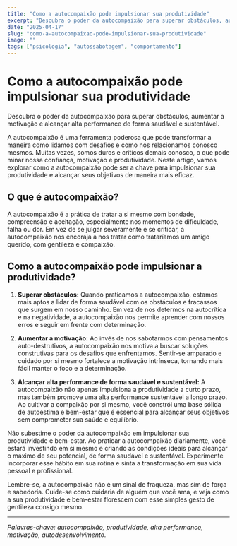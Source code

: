 ```yaml
---
title: "Como a autocompaixão pode impulsionar sua produtividade"
excerpt: "Descubra o poder da autocompaixão para superar obstáculos, aumentar a motivação e alcançar alta performance de forma saudável e sustentável."
date: "2025-04-17"
slug: "como-a-autocompaixao-pode-impulsionar-sua-produtividade"
image: ""
tags: ["psicologia", "autossabotagem", "comportamento"]
---
```


# Como a autocompaixão pode impulsionar sua produtividade

Descubra o poder da autocompaixão para superar obstáculos, aumentar a motivação e alcançar alta performance de forma saudável e sustentável.

A autocompaixão é uma ferramenta poderosa que pode transformar a maneira como lidamos com desafios e como nos relacionamos conosco mesmos. Muitas vezes, somos duros e críticos demais conosco, o que pode minar nossa confiança, motivação e produtividade. Neste artigo, vamos explorar como a autocompaixão pode ser a chave para impulsionar sua produtividade e alcançar seus objetivos de maneira mais eficaz.

## O que é autocompaixão?

A autocompaixão é a prática de tratar a si mesmo com bondade, compreensão e aceitação, especialmente nos momentos de dificuldade, falha ou dor. Em vez de se julgar severamente e se criticar, a autocompaixão nos encoraja a nos tratar como trataríamos um amigo querido, com gentileza e compaixão.

## Como a autocompaixão pode impulsionar a produtividade?

1. **Superar obstáculos:** Quando praticamos a autocompaixão, estamos mais aptos a lidar de forma saudável com os obstáculos e fracassos que surgem em nosso caminho. Em vez de nos determos na autocrítica e na negatividade, a autocompaixão nos permite aprender com nossos erros e seguir em frente com determinação.

2. **Aumentar a motivação:** Ao invés de nos sabotarmos com pensamentos auto-destrutivos, a autocompaixão nos motiva a buscar soluções construtivas para os desafios que enfrentamos. Sentir-se amparado e cuidado por si mesmo fortalece a motivação intrínseca, tornando mais fácil manter o foco e a determinação.

3. **Alcançar alta performance de forma saudável e sustentável:** A autocompaixão não apenas impulsiona a produtividade a curto prazo, mas também promove uma alta performance sustentável a longo prazo. Ao cultivar a compaixão por si mesmo, você constrói uma base sólida de autoestima e bem-estar que é essencial para alcançar seus objetivos sem comprometer sua saúde e equilíbrio.

Não subestime o poder da autocompaixão em impulsionar sua produtividade e bem-estar. Ao praticar a autocompaixão diariamente, você estará investindo em si mesmo e criando as condições ideais para alcançar o máximo de seu potencial, de forma saudável e sustentável. Experimente incorporar esse hábito em sua rotina e sinta a transformação em sua vida pessoal e profissional.

Lembre-se, a autocompaixão não é um sinal de fraqueza, mas sim de força e sabedoria. Cuide-se como cuidaria de alguém que você ama, e veja como a sua produtividade e bem-estar florescem com esse simples gesto de gentileza consigo mesmo.

---
*Palavras-chave: autocompaixão, produtividade, alta performance, motivação, autodesenvolvimento.*
